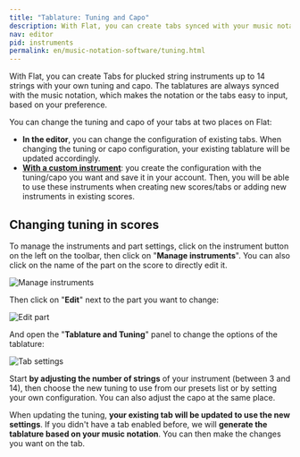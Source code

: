 ```yaml
---
title: "Tablature: Tuning and Capo"
description: With Flat, you can create tabs synced with your music notation up to 14 strings with the tuning and capo you want
nav: editor
pid: instruments
permalink: en/music-notation-software/tuning.html
---
```


With Flat, you can create Tabs for plucked string instruments up to 14 strings with your own tuning and capo. The tablatures are always synced with the music notation, which makes the notation or the tabs easy to input, based on your preference.

You can change the tuning and capo of your tabs at two places on Flat:
* **In the editor**, you can change the configuration of existing tabs. When changing the tuning or capo configuration, your existing tablature will be updated accordingly.
* **[With a custom instrument](/help/en/music-notation-software/custom-instruments.html)**: you create the configuration with the tuning/capo you want and save it in your account. Then, you will be able to use these instruments when creating new scores/tabs or adding new instruments in existing scores.

## Changing tuning in scores

To manage the instruments and part settings, click on the instrument button on the left on the toolbar, then click on "**Manage instruments**". You can also click on the name of the part on the score to directly edit it.

![Manage instruments](/help/assets/img/editor/manage-instruments.png)

Then click on "**Edit**" next to the part you want to change:

![Edit part](/help/assets/img/editor/part-edit-guitar.png)

And open the "**Tablature and Tuning**" panel to change the options of the tablature:

![Tab settings](/help/assets/img/editor/tab-settings.png)

Start **by adjusting the number of strings** of your instrument (between 3 and 14), then choose the new tuning to use from our presets list or by setting your own configuration. You can also adjust the capo at the same place.

When updating the tuning, **your existing tab will be updated to use the new settings**. If you didn't have a tab enabled before, we will **generate the tablature based on your music notation**. You can then make the changes you want on the tab.